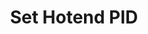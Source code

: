 ---
tag: m0301
codes:
- M301
title: Set Hotend PID
long: Set the values that control the PID loop for a hotend.
notes:
- Requires `PIDTEMP`.
- View current PID values with `M503`.
- If `EEPROM_SETTINGS` is enabled, all hotend PID values are saved with `M500`, loaded
  with `M501`, and reset with `M502`.
parameters:
- tag: E
  optional: true
  description: Extruder index to set. Default 0.
  values:
  - tag: index
    type: int
- tag: P
  optional: true
  description: Proportional value
  values:
  - tag: value
    type: float
- tag: I
  optional: true
  description: Integral value
  values:
  - tag: value
    type: float
- tag: D
  optional: true
  description: Derivative value
  values:
  - tag: value
    type: float
- tag: C
  optional: true
  description: C term (requires `PID_EXTRUSION_SCALING`)
  values:
  - tag: value
    type: float
- tag: L
  optional: true
  description: Extrusion scaling queue length (requires `PID_EXTRUSION_SCALING`)
  values:
  - tag: value
    type: float
example: 
examples: 
---